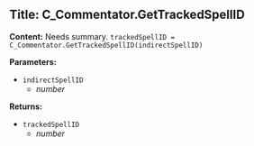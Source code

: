 ## Title: C_Commentator.GetTrackedSpellID

**Content:**
Needs summary.
`trackedSpellID = C_Commentator.GetTrackedSpellID(indirectSpellID)`

**Parameters:**
- `indirectSpellID`
  - *number*

**Returns:**
- `trackedSpellID`
  - *number*